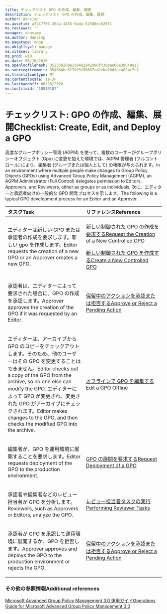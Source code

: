 ```yaml
---
title: チェックリスト GPO の作成、編集、展開
description: チェックリスト GPO の作成、編集、展開
author: dansimp
ms.assetid: a7a17706-304a-4455-9ada-52508ec620f1
ms.reviewer: ''
manager: dansimp
ms.author: dansimp
ms.pagetype: mdop
ms.mktglfcycl: manage
ms.sitesec: library
ms.prod: w10
ms.date: 06/16/2016
ms.openlocfilehash: 35255926ba2384e2942900fc30eae06a30049a15
ms.sourcegitcommit: 354664bc527d93f80687cd2eba70d1eea024c7c3
ms.translationtype: MT
ms.contentlocale: ja-JP
ms.lasthandoff: 06/26/2020
ms.locfileid: "10819107"
---
```

# <span data-ttu-id="c504c-103">チェックリスト: GPO の作成、編集、展開</span><span class="sxs-lookup"><span data-stu-id="c504c-103">Checklist: Create, Edit, and Deploy a GPO</span></span>


<span data-ttu-id="c504c-104">高度なグループポリシー管理 (AGPM) を使って、複数のユーザーがグループポリシーオブジェクト (Gpo) に変更を加えた環境では、AGPM 管理者 (フルコントロール) により、編集者 (グループまたは個人として) の権限が与えられます。</span><span class="sxs-lookup"><span data-stu-id="c504c-104">In an environment where multiple people make changes to Group Policy Objects (GPOs) using Advanced Group Policy Management (AGPM), an AGPM Administrator (Full Control) delegates permission to Editors, Approvers, and Reviewers, either as groups or as individuals.</span></span> <span data-ttu-id="c504c-105">次に、エディターと承認者向けの一般的な GPO 開発プロセスを示します。</span><span class="sxs-lookup"><span data-stu-id="c504c-105">The following is a typical GPO development process for an Editor and an Approver.</span></span>

<table>
<colgroup>
<col width="50%" />
<col width="50%" />
</colgroup>
<thead>
<tr class="header">
<th align="left"><span data-ttu-id="c504c-106">タスク</span><span class="sxs-lookup"><span data-stu-id="c504c-106">Task</span></span></th>
<th align="left"><span data-ttu-id="c504c-107">リファレンス</span><span class="sxs-lookup"><span data-stu-id="c504c-107">Reference</span></span></th>
</tr>
</thead>
<tbody>
<tr class="odd">
<td align="left"><p><span data-ttu-id="c504c-108">エディターは新しい GPO または承認者の作成を要求します。新しい gpo を作成します。</span><span class="sxs-lookup"><span data-stu-id="c504c-108">Editor requests the creation of a new GPO or an Approver creates a new GPO.</span></span></p></td>
<td align="left"><p><a href="request-the-creation-of-a-new-controlled-gpo-agpm30ops.md" data-raw-source="[Request the Creation of a New Controlled GPO](request-the-creation-of-a-new-controlled-gpo-agpm30ops.md)"><span data-ttu-id="c504c-109">新しい制御された GPO の作成を要求する</span><span class="sxs-lookup"><span data-stu-id="c504c-109">Request the Creation of a New Controlled GPO</span></span></a></p>
<p><a href="create-a-new-controlled-gpo-agpm30ops.md" data-raw-source="[Create a New Controlled GPO](create-a-new-controlled-gpo-agpm30ops.md)"><span data-ttu-id="c504c-110">新しい制御された GPO を作成する</span><span class="sxs-lookup"><span data-stu-id="c504c-110">Create a New Controlled GPO</span></span></a></p></td>
</tr>
<tr class="even">
<td align="left"><p><span data-ttu-id="c504c-111">承認者は、エディターによって要求された場合に、GPO の作成を承認します。</span><span class="sxs-lookup"><span data-stu-id="c504c-111">Approver approves the creation of the GPO if it was requested by an Editor.</span></span></p></td>
<td align="left"><p><a href="approve-or-reject-a-pending-action-agpm30ops.md" data-raw-source="[Approve or Reject a Pending Action](approve-or-reject-a-pending-action-agpm30ops.md)"><span data-ttu-id="c504c-112">保留中のアクションを承認または拒否する</span><span class="sxs-lookup"><span data-stu-id="c504c-112">Approve or Reject a Pending Action</span></span></a></p></td>
</tr>
<tr class="odd">
<td align="left"><p><span data-ttu-id="c504c-113">エディターは、アーカイブから GPO のコピーをチェックアウトします。そのため、他のユーザーはその GPO を変更することはできません。</span><span class="sxs-lookup"><span data-stu-id="c504c-113">Editor checks out a copy of the GPO from the archive, so no one else can modify the GPO.</span></span> <span data-ttu-id="c504c-114">エディターによって GPO が変更され、変更された GPO がアーカイブにチェックされます。</span><span class="sxs-lookup"><span data-stu-id="c504c-114">Editor makes changes to the GPO, and then checks the modified GPO into the archive.</span></span></p></td>
<td align="left"><p><a href="edit-a-gpo-offline-agpm30ops.md" data-raw-source="[Edit a GPO Offline](edit-a-gpo-offline-agpm30ops.md)"><span data-ttu-id="c504c-115">オフラインで GPO を編集する</span><span class="sxs-lookup"><span data-stu-id="c504c-115">Edit a GPO Offline</span></span></a></p></td>
</tr>
<tr class="even">
<td align="left"><p><span data-ttu-id="c504c-116">編集者が、GPO を運用環境に展開することを要求します。</span><span class="sxs-lookup"><span data-stu-id="c504c-116">Editor requests deployment of the GPO to the production environment.</span></span></p></td>
<td align="left"><p><a href="request-deployment-of-a-gpo-agpm30ops.md" data-raw-source="[Request Deployment of a GPO](request-deployment-of-a-gpo-agpm30ops.md)"><span data-ttu-id="c504c-117">GPO の展開を要求する</span><span class="sxs-lookup"><span data-stu-id="c504c-117">Request Deployment of a GPO</span></span></a></p></td>
</tr>
<tr class="odd">
<td align="left"><p><span data-ttu-id="c504c-118">承認者や編集者などのレビュー担当者が GPO を分析します。</span><span class="sxs-lookup"><span data-stu-id="c504c-118">Reviewers, such as Approvers or Editors, analyze the GPO.</span></span></p></td>
<td align="left"><p><a href="performing-reviewer-tasks-agpm30ops.md" data-raw-source="[Performing Reviewer Tasks](performing-reviewer-tasks-agpm30ops.md)"><span data-ttu-id="c504c-119">レビュー担当者タスクの実行</span><span class="sxs-lookup"><span data-stu-id="c504c-119">Performing Reviewer Tasks</span></span></a></p></td>
</tr>
<tr class="even">
<td align="left"><p><span data-ttu-id="c504c-120">承認者が GPO を承認して運用環境に展開するか、GPO を拒否します。</span><span class="sxs-lookup"><span data-stu-id="c504c-120">Approver approves and deploys the GPO to the production environment or rejects the GPO.</span></span></p></td>
<td align="left"><p><a href="approve-or-reject-a-pending-action-agpm30ops.md" data-raw-source="[Approve or Reject a Pending Action](approve-or-reject-a-pending-action-agpm30ops.md)"><span data-ttu-id="c504c-121">保留中のアクションを承認または拒否する</span><span class="sxs-lookup"><span data-stu-id="c504c-121">Approve or Reject a Pending Action</span></span></a></p></td>
</tr>
</tbody>
</table>

 

### <span data-ttu-id="c504c-122">その他の参照情報</span><span class="sxs-lookup"><span data-stu-id="c504c-122">Additional references</span></span>

[<span data-ttu-id="c504c-123">Microsoft Advanced Group Policy Management 3.0 運用ガイド</span><span class="sxs-lookup"><span data-stu-id="c504c-123">Operations Guide for Microsoft Advanced Group Policy Management 3.0</span></span>](operations-guide-for-microsoft-advanced-group-policy-management-30-agpm30ops.md)

 

 





